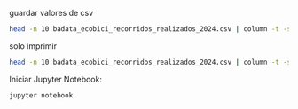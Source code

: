 guardar valores de csv
```sh
head -n 10 badata_ecobici_recorridos_realizados_2024.csv | column -t -s ','
```
solo imprimir
```sh
head -n 10 badata_ecobici_recorridos_realizados_2024.csv | column -t -s ',' > aux.csv
```

Iniciar Jupyter Notebook: 
```sh
jupyter notebook
```